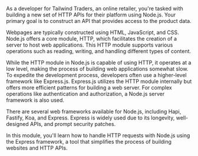 As a developer for Tailwind Traders, an online retailer, you're tasked with building a new set of HTTP APIs for their platform using Node.js. Your primary goal is to construct an API that provides access to the product data.

Webpages are typically constructed using HTML, JavaScript, and CSS. Node.js offers a core module, HTTP, which facilitates the creation of a server to host web applications. This HTTP module supports various operations such as reading, writing, and handling different types of content.

While the HTTP module in Node.js is capable of using HTTP, it operates at a low level, making the process of building web applications somewhat slow. To expedite the development process, developers often use a higher-level framework like Express.js. Express.js utilizes the HTTP module internally but offers more efficient patterns for building a web server. For complex operations like authentication and authorization, a Node.js server framework is also used.

There are several web frameworks available for Node.js, including Hapi, Fastify, Koa, and Express. Express is widely used due to its longevity, well-designed APIs, and prompt security patches.

In this module, you'll learn how to handle HTTP requests with Node.js using the Express framework, a tool that simplifies the process of building websites and HTTP APIs.